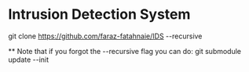 # Intrusion Detection System
git clone https://github.com/faraz-fatahnaie/IDS --recursive

** Note that if you forgot the --recursive flag you can do:
git submodule update --init
